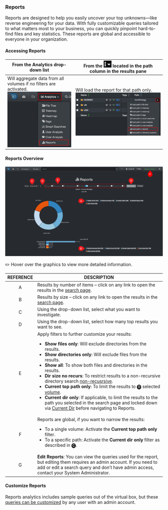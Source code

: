 <p id="reports"></p>


### Reports

Reports are designed to help you easily uncover your top unknowns—like reverse engineering for your data. With fully customizable queries tailored to what matters most to your business, you can quickly pinpoint hard-to-find files and key statistics. These reports are global and accessible to everyone in your organization.

#### Accessing Reports

| From the **Analytics** drop-down list | From the <img src="images/icon_more.png" width="25"> located in the path column in the results pane |
| --- | --- |
| Will aggregate data from all volumes if no filters are activated.<br> <img src="images/analytics_select_reports.png" width="300"> | Will load the report for that path only.<br><img src="images/image_analytics_access_via_results_pane_reports.png" width="600"> |

#### Reports Overview

![Image: Reports Overview](images/analytics_reports_2025.png)

✏️ Hover over the graphics to view more detailed information.

| REFERENCE | DESCRIPTION |
| :---: | --- |
| A | Results by number of items – click on any link to open the results in the [search page](#search_page). |
| B | Results by size – click on any link to open the results in the [search page](#search_page). |
| C | Using the drop-down list, select what you want to investigate. |
| D | Using the drop-down list, select how many top results you want to see. |
| E | Apply filters to further customize your results:<ul><li>**Show files only**: Will exclude directories from the results.</li><li>**Show directories only**: Will exclude files from the results.</li><li>**Show all**: To show both files and directories in the results.</li><li>**Dir size no recurs**: To restrict results to a non-recursive directory search [non-recusrsive](#recursive).</li><li>**Current top path only**: To limit the results to 🅓 selected [volume](#volume).</li><li>**Current dir only**: If applicable, to limit the results to the path you selected in the search page and locked down via [Current Dir](#current_dir) before navigating to Reports.</li></ul> |
| F | Reports are global, if you want to narrow the results:<ul><li>To a single volume: Activate the **Current top path only** filter.</li><li>To a specific path: Activate the **Current dir only** filter as described in 🅒. |
| G | **Edit Reports**: You can view the queries used for the report, but editing them requires an admin account. If you need to add or edit a search query and don’t have admin access, contact your System Administrator. |


<p id="reports_customize"></p>


#### Customize Reports

Reports analytics includes sample queries out of the virtual box, but these [queries can be customized](https://docs.diskoverdata.com/diskover_setup_and_config_guide/#reports) by any user with an admin account.


